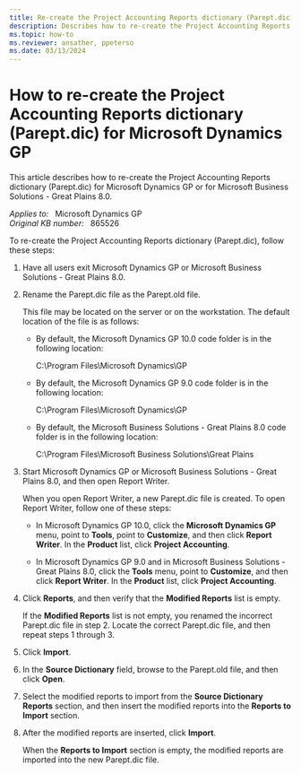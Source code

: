```yaml
---
title: Re-create the Project Accounting Reports dictionary (Parept.dic) for Microsoft Dynamics GP
description: Describes how to re-create the Project Accounting Reports dictionary (Parept.dic) for Microsoft Dynamics GP.
ms.topic: how-to
ms.reviewer: ansather, ppeterso
ms.date: 03/13/2024
---
```

# How to re-create the Project Accounting Reports dictionary (Parept.dic) for Microsoft Dynamics GP

This article describes how to re-create the Project Accounting Reports dictionary (Parept.dic) for Microsoft Dynamics GP or for Microsoft Business Solutions - Great Plains 8.0.

_Applies to:_ &nbsp; Microsoft Dynamics GP  
_Original KB number:_ &nbsp; 865526

To re-create the Project Accounting Reports dictionary (Parept.dic), follow these steps:

1. Have all users exit Microsoft Dynamics GP or Microsoft Business Solutions - Great Plains 8.0.

2. Rename the Parept.dic file as the Parept.old file.

    This file may be located on the server or on the workstation. The default location of the file is as follows:

    - By default, the Microsoft Dynamics GP 10.0 code folder is in the following location:

        C:\\Program Files\\Microsoft Dynamics\\GP

    - By default, the Microsoft Dynamics GP 9.0 code folder is in the following location:

        C:\\Program Files\\Microsoft Dynamics\\GP

    - By default, the Microsoft Business Solutions - Great Plains 8.0 code folder is in the following location:

        C:\\Program Files\\Microsoft Business Solutions\\Great Plains

3. Start Microsoft Dynamics GP or Microsoft Business Solutions - Great Plains 8.0, and then open Report Writer.

    When you open Report Writer, a new Parept.dic file is created. To open Report Writer, follow one of these steps:

    - In Microsoft Dynamics GP 10.0, click the **Microsoft Dynamics GP** menu, point to **Tools**, point to **Customize**, and then click **Report Writer**. In the **Product** list, click **Project Accounting**.

    - In Microsoft Dynamics GP 9.0 and in Microsoft Business Solutions - Great Plains 8.0, click the **Tools** menu, point to **Customize**, and then click **Report Writer**. In the **Product** list, click **Project Accounting**.

4. Click **Reports**, and then verify that the **Modified Reports** list is empty.

    If the **Modified Reports** list is not empty, you renamed the incorrect Parept.dic file in step 2. Locate the correct Parept.dic file, and then repeat steps 1 through 3.

5. Click **Import**.

6. In the **Source Dictionary** field, browse to the Parept.old file, and then click **Open**.

7. Select the modified reports to import from the **Source Dictionary Reports** section, and then insert the modified reports into the **Reports to Import** section.

8. After the modified reports are inserted, click **Import**.

    When the **Reports to Import** section is empty, the modified reports are imported into the new Parept.dic file.

